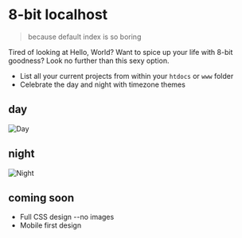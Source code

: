 8-bit localhost
==============

>because default index is so boring

Tired of looking at Hello, World? Want to spice up your life with 8-bit goodness?
Look no further than this sexy option.

- List all your current projects from within your `htdocs` or `www` folder
- Celebrate the day and night with timezone themes

day
---
![Day](http://i.imgur.com/i06S6Hn.gif "Day")

night
-----
![Night](http://i.imgur.com/rsrcdZy.gif "Night")

coming soon
-----------
- Full CSS design --no images
- Mobile first design

